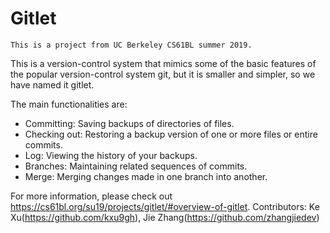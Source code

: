 # Gitlet
    This is a project from UC Berkeley CS61BL summer 2019.
This is a version-control system that mimics some of the basic features of the popular version-control system git, but it is smaller and simpler, so we have named it gitlet.

The main functionalities are:
- Committing: Saving backups of directories of files. 
- Checking out: Restoring a backup version of one or more files or entire commits. 
- Log: Viewing the history of your backups. 
- Branches: Maintaining related sequences of commits.
- Merge: Merging changes made in one branch into another.

For more information, please check out https://cs61bl.org/su19/projects/gitlet/#overview-of-gitlet.
Contributors: Ke Xu(https://github.com/kxu9gh), Jie Zhang(https://github.com/zhangjiedev)
